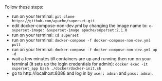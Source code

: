
Follow these steps:
- run on your terminal: `git clone https://github.com/apache/superset.git`
- edit docker-compose-non-dev.yml by changing the image name to: `x-superset-image: &superset-image apache/superset:2.1.0`
- run on your terminal: `cd superset`
- run on your terminal:  `docker-compose -f docker-compose-non-dev.yml pull`
- run on your terminal: `docker-compose -f docker-compose-non-dev.yml up -d`
- wait a few minutes till containers are up and running then run on your terminal (it sets up the login credentials for admin): `docker exec -it superset_app bash ./docker/docker-init.sh`
- go to http://localhost:8088 and log in by `user: admin` and `pass: admin`.
